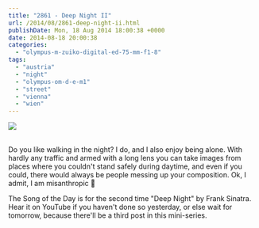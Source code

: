 ```yaml
---
title: "2861 - Deep Night II"
url: /2014/08/2861-deep-night-ii.html
publishDate: Mon, 18 Aug 2014 18:00:38 +0000
date: 2014-08-18 20:00:38
categories: 
  - "olympus-m-zuiko-digital-ed-75-mm-f1-8"
tags: 
  - "austria"
  - "night"
  - "olympus-om-d-e-m1"
  - "street"
  - "vienna"
  - "wien"
---
```

<div class="container">
<div class="center"><a target="_blank" href="https://d25zfm9zpd7gm5.cloudfront.net/1200x1200/2014/20140728_002619_lr.jpg"><img src="https://d25zfm9zpd7gm5.cloudfront.net/0600x0600/2014/20140728_002619_lr.jpg" /></a></div>
</div>
<br />

Do you like walking in the night? I do, and I also enjoy being alone. With hardly any traffic and armed with a long lens you can take images from places where you couldn't stand safely during daytime, and even if you could, there would always be people messing up your composition. Ok, I admit, I am misanthropic 🙂

The Song of the Day is for the second time "Deep Night" by Frank Sinatra. Hear it on YouTube if you haven't done so yesterday, or else wait for tomorrow, because there'll be a third post in this mini-series.

